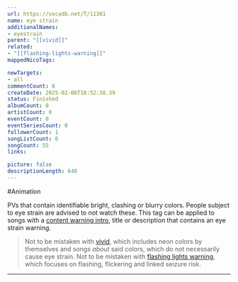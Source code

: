 ```yaml
---
url: https://vocadb.net/T/11361
name: eye strain
additionalNames: 
- eyestrain
parent: "[[vivid]]"
related:
- "[[flashing-lights-warning]]"
mappedNicoTags:

newTargets:
- all
commentCount: 0
createDate: 2025-02-06T18:52:38.39
status: Finished
albumCount: 0
artistCount: 0
eventCount: 0
eventSeriesCount: 0
followerCount: 1
songListCount: 0
songCount: 55
links: 

picture: false
descriptionLength: 640
---
```


#Animation

PVs that contain identifiable bright, clashing or blurry colors. People subject to eye strain are advised to not watch these.
This tag can be applied to songs with a [content warning intro](https://vocadb.net/T/6436/content-warning-intro), title or description that contains an eye strain warning.

> Not to be mistaken with [vivid](https://vocadb.net/T/9442), which includes neon colors by themselves and songs *about* said colors, which do not necessarily cause eye strain.
Not to be mistaken with [flashing lights warning](https://vocadb.net/T/2913/flashing-lights-warning), which focuses on flashing, flickering and linked seizure risk.

---

